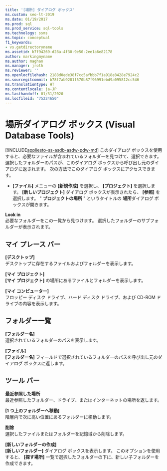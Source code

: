```yaml
---
title: '[場所] ダイアログ ボックス'
ms.custom: seo-lt-2019
ms.date: 01/19/2017
ms.prod: sql
ms.prod_service: sql-tools
ms.technology: ssms
ms.topic: conceptual
f1_keywords:
- vs.getdirectoryname
ms.assetid: b7f94269-d28a-4f30-9e50-2ee1a6e82178
author: markingmyname
ms.author: maghan
ms.manager: jroth
ms.reviewer: ''
ms.openlocfilehash: 2188d0ede38f7cc5afbbb7f1a918e8428e7924c2
ms.sourcegitcommit: b78f7ab9281f570b87f96991ebd9a095812cc546
ms.translationtype: HT
ms.contentlocale: ja-JP
ms.lasthandoff: 01/31/2020
ms.locfileid: "75224650"
---
```

# <a name="location-dialog-box-visual-database-tools"></a>場所ダイアログ ボックス (Visual Database Tools)
[!INCLUDE[appliesto-ss-asdb-asdw-pdw-md](../../includes/appliesto-ss-asdb-asdw-pdw-md.md)]
このダイアログ ボックスを使用すると、必要なファイルが含まれているフォルダーを見つけて、選択できます。 選択したフォルダーのパスが、このダイアログ ボックスから呼び出し元のダイアログに返されます。 次の方法でこのダイアログ ボックスにアクセスできます。  
  
-   **[ファイル]** メニューの **[新規作成]** を選択し、 **[プロジェクト]** を選択します。 **[新しいプロジェクト]** ダイアログ ボックスが表示されたら、 **[参照]** を選択します。 " **プロジェクトの場所** " というタイトルの **場所**ダイアログ ボックスが開きます。  
  
**Look in**  
必要なフォルダーをこの一覧から見つけます。 選択したフォルダーのサブフォルダーが表示されます。  
  
## <a name="my-places-bar"></a>マイ プレース バー  
**[デスクトップ]**  
デスクトップに存在するファイルおよびフォルダーを表示します。  
  
**[マイ プロジェクト]**  
**[マイ プロジェクト]** の場所にあるファイルとフォルダーを表示します。  
  
**[マイ コンピューター]**  
フロッピー ディスク ドライブ、ハード ディスク ドライブ、および CD-ROM ドライブの内容を表示します。  
  
## <a name="folder-list"></a>フォルダー一覧  
**[フォルダー名]**  
選択されているフォルダーのパスを表示します。  
  
**[ファイル]**  
**[フォルダー名]** フィールドで選択されているフォルダーのパスを呼び出し元のダイアログ ボックスに返します。  
  
## <a name="toolbar"></a>ツール バー  
**最近参照した場所**  
最近参照したフォルダー、ドライブ、またはインターネットの場所を返します。  
  
**[1 つ上のフォルダーへ移動]**  
階層内で次に高い位置にあるフォルダーに移動します。  
  
**削除**  
選択したファイルまたはフォルダーを記憶域から削除します。  
  
**[新しいフォルダーの作成]**  
**[新しいフォルダー]** ダイアログ ボックスを表示します。 このオプションを使用すると、 **[探す場所]** 一覧で選択したフォルダーの下に、新しい子フォルダーを作成できます。  
  
